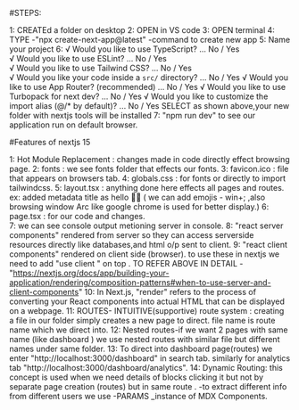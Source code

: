 #STEPS:

1: CREATEd a folder on desktop
2: OPEN in VS code
3: OPEN terminal
4: TYPE -"npx create-next-app@latest" -command to create new app
5: Name your project
6:  √ Would you like to use TypeScript? ... No / Yes    
    √ Would you like to use ESLint? ... No / Yes        
    √ Would you like to use Tailwind CSS? ... No / Yes  
    √ Would you like your code inside a `src/` directory? ... No / Yes
    √ Would you like to use App Router? (recommended) ... No / Yes
    √ Would you like to use Turbopack for next dev? ... No / Yes
    √ Would you like to customize the import alias (@/* by default)? ... No / Yes
    SELECT as shown above,your new folder with nextjs tools will be installed
7: "npm run dev" to see our application run on default browser.





#Features of nextjs 15

1:   Hot Module Replacement   :   changes made in code directly effect browsing page.
2:   fonts        :  we see fonts folder that effects our fonts.
3:   favicon.ico  :  file that appears on browsers tab.
4:   globals.css  :  for fonts or directly to import tailwindcss.
5:   layout.tsx   :  anything done here effects all pages and routes. 
                    ex: added metadata title as hello 👋👋 ( we can add emojis - win+; ,also browsing window Arc like google chrome is used for better display.)
6:   page.tsx     :  for our code and changes.   
7:   we can see console output metioning server in console.
8:   "react server components" rendered from server so they can access serverside resources directly like databases,and  html o/p sent to client.
9:   "react client components" rendered on client side (browser). to use these in nextjs we need to add "use client " on top .
TO REFER ABOVE IN DETAIL -"https://nextjs.org/docs/app/building-your-application/rendering/composition-patterns#when-to-use-server-and-client-components"
10:  In Next.js, "render" refers to the process of converting your React components into actual HTML that can be displayed on a webpage.
11:  ROUTES-  INTUITIVE(supportive) route system : creating a file in our folder simply creates a new page to direct.
                                                   file name is route name which we direct into.
12:  Nested routes-if we want 2 pages with same name (like  dashboard ) we use nested routes with similar file but different  names under same folder.
13:  To direct into dashboard page(routes) we enter "http://localhost:3000/dashboard" in search tab.
     similarly for analytics tab "http://localhost:3000/dashboard/analytics".
14:  Dynamic Routing: this concept is used when we need details of blocks clicking it but not by separate page      creation (routes) but in same route .
    -to extract different info from different users we use -PARAMS _instance of MDX Components.

